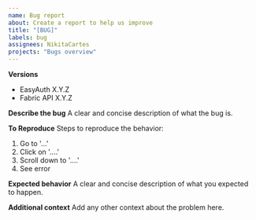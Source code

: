 ```yaml
---
name: Bug report  
about: Create a report to help us improve  
title: "[BUG]"  
labels: bug  
assignees: NikitaCartes  
projects: "Bugs overview"
---
```


**Versions**
* EasyAuth X.Y.Z
* Fabric API X.Y.Z

**Describe the bug**
A clear and concise description of what the bug is.

**To Reproduce**
Steps to reproduce the behavior:
1. Go to '...'
2. Click on '....'
3. Scroll down to '....'
4. See error

**Expected behavior**
A clear and concise description of what you expected to happen.

**Additional context**
Add any other context about the problem here.
